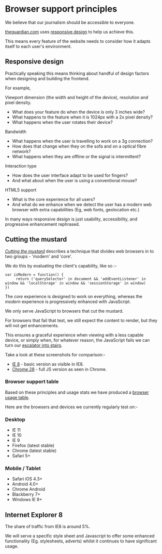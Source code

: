 # Browser support principles

We believe that our journalism should be accessible to everyone.

[theguardian.com](http://www.theguardian.com/?view=mobile) uses [responsive design](http://alistapart.com/article/responsive-web-design) to help us achieve this.

This means every feature of the website needs to consider how it adapts itself to each user's environment.

## Responsive design

Practically speaking this means thinking about handful of design factors when designing and building the frontend.

For example,

Viewport dimension (the width and height of the device), resolution and pixel density.

- What does your feature do when the device is only 3 inches wide?
- What happens to the feature when it is 1024px with a 2x pixel density?
- What happens when the user rotates their device?

Bandwidth

- What happens when the user is travelling to work on a 3g connection?
- How does that change when they on the sofa and on a optical fibre network?
- What happens when they are offline or the signal is intermittent?

Interaction type 

- How does the user interface adapt to be used for fingers?
- And what about when the user is using a conventional mouse?

HTML5 support

- What is the core experience for all users?
- And what do we enhance when we detect the user has a modern web browser with extra capabilities (Eg, web fonts, geolocation etc.) 

In many ways responsive design is just usability, accessibility, and progressive enhancement rephrased. 

## Cutting the mustard

_[Cutting the mustard](http://responsivenews.co.uk/post/18948466399/cutting-the-mustard)_ describes a technique that divides
web browsers in to two groups - 'modern' and 'core'.

We do this by evaluating the client's capability, like so :-

```
var isModern = function() { 
     return ('querySelector' in document && 'addEventListener' in window && 'localStorage' in window && 'sessionStorage' in window)
})
```

The _core_ experience is designed to work on everything, whereas the _modern_ experience is progressively enhanced with JavaScript.

We only serve JavaScript to browsers that cut the mustard.

For browsers that fail that test, we still expect the content to render, but they will not get enhancements.

This ensures a graceful experience when viewing with a less capable device, or simply when, for whatever reason, the JavaScript fails we can
turn our [escalator into stairs](http://jakearchibald.com/2013/progressive-enhancement-still-important).

Take a look at these screenshots for comparison:- 

- [IE 8](/docs/images/ie8_basic.png) - basic version as visible in IE8.
- [Chrome 28](/docs/images/chrome_full.png) - full JS version as seen in Chrome.

### Browser support table

Based on these principles and usage stats we have produced a [browser usage table](https://frontend.gutools.co.uk/analytics/browsers).

Here are the browsers and devices we currently regularly test on:-

### Desktop

-  IE 11
-  IE 10
-  IE 9
-  Firefox (latest stable)
-  Chrome (latest stable)
-  Safari 5+

### Mobile / Tablet

-  Safari iOS 4.3+
-  Android 4.0+
-  Chrome Android
-  Blackberry 7+
-  Windows IE 9+

## Internet Explorer 8

The share of traffic from IE8 is around 5%.

We will serve a specific style sheet and Javascript to offer some enhanced functionality (Eg. stylesheets, adverts) whilst it continues to have significant usage.
